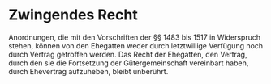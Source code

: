 # Zwingendes Recht

Anordnungen, die mit den Vorschriften der §§ 1483 bis 1517 in Widerspruch stehen, können von den Ehegatten weder durch letztwillige Verfügung noch durch Vertrag getroffen werden. Das Recht der Ehegatten, den Vertrag, durch den sie die Fortsetzung der Gütergemeinschaft vereinbart haben, durch Ehevertrag aufzuheben, bleibt unberührt. 

